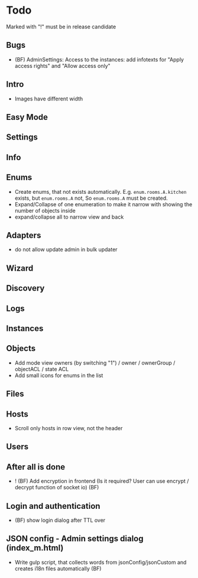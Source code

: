 # Todo
Marked with "!" must be in release candidate

## Bugs
- (BF) AdminSettings: Access to the instances: add infotexts for "Apply access rights" and "Allow access only"

## Intro
- Images have different width

## Easy Mode

## Settings

## Info

## Enums
- Create enums, that not exists automatically. E.g. `enum.rooms.A.kitchen` exists, but `enum.rooms.A` not, So `enum.rooms.A` must be created.
- Expand/Collapse of one enumeration to make it narrow with showing the number of objects inside
- expand/collapse all to narrow view and back  

## Adapters
- do not allow update admin in bulk updater

   
## Wizard

## Discovery

## Logs

## Instances

## Objects
- Add mode view owners (by switching "1") / owner / ownerGroup / objectACL / state ACL
- Add small icons for enums in the list

## Files

## Hosts
- Scroll only hosts in row view, not the header

## Users

## After all is done
- ! (BF) Add encryption in frontend (Is it required? User can use encrypt / decrypt function of socket io) (BF)

## Login and authentication
- (BF) show login dialog after TTL over

## JSON config - Admin settings dialog (index_m.html)
- Write gulp script, that collects words from jsonConfig/jsonCustom and creates i18n files automatically (BF)
